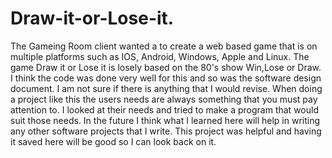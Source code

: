 # Draw-it-or-Lose-it.
The Gameing Room client wanted a to create a web based game that is on multiple platforms
such as IOS, Android, Windows, Apple and Linux.  The game Draw it or Lose it is losely based on the 80's show Win,Lose or Draw.  
I think the code was done very well for this and so was the software design document.
I am not sure if there is anything that I would revise.
When doing a project like this the users needs are always something that you must pay attention to.  I looked at their needs and tried to make a program that would suit those needs.  In the future I think what I learned here will help in writing any other software projects that I write.  This project was helpful and having it saved here will be good so I can look back on it.
